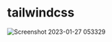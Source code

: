 # tailwindcss

![Screenshot 2023-01-27 053329](https://user-images.githubusercontent.com/89613210/214977774-dd2fad66-c758-4305-bf2a-f4eb81fbdf4c.png)
